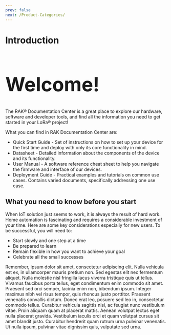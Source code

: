```yaml
---
prev: false
next: /Product-Categories/
---
```


# Introduction

<rk-head img="/assets/rakwireless/RAK-favicon-blue.svg" img-height="200px">
<h1 class="q-mt-none q-mb-sm" style="font-size: 3.75rem">Welcome!</h1>
The RAK® Documentation Center is a great place to explore our hardware, software and developer tools, and find all the information you need to get started in your LoRa® project!

</rk-head>

What you can find in RAK Documentation Center are:

- Quick Start Guide - Set of instructions on how to set up your device for the first time and deploy with only its core functionality in mind.
- Datasheet - Detailed information about the components of the device and its functionality.
- User Manual - A software reference cheat sheet to help you navigate the firmware and interface of our devices.
- Deployment Guide - Practical examples and tutorials on common use cases. Contains varied documents, specifically addressing one use case.

## What you need to know before you start

When IoT solution just seems to work, it is always the result of hard work. Home automation is fascinating and requires a considerable investment of your time. Here are some key considerations especially for new users. To be successful, you will need to:

- Start slowly and one step at a time
- Be prepared to learn
- Remain flexible in how you want to achieve your goal
- Celebrate all the small successes

Remember, ipsum dolor sit amet, consectetur adipiscing elit. Nulla vehicula est ex, in ullamcorper mauris pretium non. Sed egestas elit nec fermentum aliquet. Nulla molestie nisl fringilla lacus viverra tristique quis ut tellus. Vivamus faucibus porta tellus, eget condimentum enim commodo sit amet. Praesent sed orci semper, lacinia enim non, bibendum ipsum. Integer maximus nibh vel risus tempor, quis rhoncus justo porttitor. Praesent venenatis convallis dictum. Donec erat leo, posuere sed leo in, consectetur commodo tellus. Curabitur vehicula sagittis nisi, ac feugiat nunc vestibulum vitae. Proin aliquam quam at placerat mattis. Aenean volutpat lectus eget nulla placerat gravida. Vestibulum iaculis orci et quam volutpat cursus sit amet blandit justo. Curabitur hendrerit quam rutrum urna pulvinar venenatis. Ut nulla ipsum, pulvinar vitae dignissim quis, vulputate sed urna.
